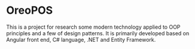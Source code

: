 # OreoPOS
This is a project for research some modern technology applied to OOP principles and a few of design patterns. It is primarily developed based on Angular front end, C# language, .NET and Entity Framework.
